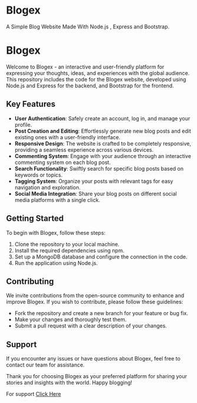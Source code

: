 # Blogex
A Simple Blog Website Made With Node.js , Express and Bootstrap.
# Blogex

Welcome to Blogex - an interactive and user-friendly platform for expressing your thoughts, ideas, and experiences with the global audience. This repository includes the code for the Blogex website, developed using Node.js and Express for the backend, and Bootstrap for the frontend.

## Key Features
- **User Authentication**: Safely create an account, log in, and manage your profile.
- **Post Creation and Editing**: Effortlessly generate new blog posts and edit existing ones with a user-friendly interface.
- **Responsive Design**: The website is crafted to be completely responsive, providing a seamless experience across various devices.
- **Commenting System**: Engage with your audience through an interactive commenting system on each blog post.
- **Search Functionality**: Swiftly search for specific blog posts based on keywords or topics.
- **Tagging System**: Organize your posts with relevant tags for easy navigation and exploration.
- **Social Media Integration**: Share your blog posts on different social media platforms with a single click.

## Getting Started
To begin with Blogex, follow these steps:
1. Clone the repository to your local machine.
2. Install the required dependencies using npm.
3. Set up a MongoDB database and configure the connection in the code.
4. Run the application using Node.js.

## Contributing
We invite contributions from the open-source community to enhance and improve Blogex. If you wish to contribute, please follow these guidelines:
- Fork the repository and create a new branch for your feature or bug fix.
- Make your changes and thoroughly test them.
- Submit a pull request with a clear description of your changes.

## Support
If you encounter any issues or have questions about Blogex, feel free to contact our team for assistance.

Thank you for choosing Blogex as your preferred platform for sharing your stories and insights with the world. Happy blogging!

For support  <a href="https://telegram.me/TargetX_25">Click Here</a>
